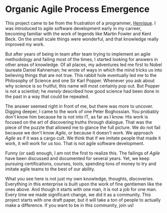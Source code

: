 # Organic Agile Process Emergence

This project came to be from the frustration of a programmer, [Henrique](https://github.com/hlfsousa). I was introduced to agile software development early in my carreer, becoming familiar with the work of legends like Martin Fowler and Kent Beck. On the small scale things were wonderful, and that knowledge really improved my work.

But after years of being in team after team trying to implement an agile methodology and failing most of the times, I started looking for answers in other areas of knowledge. Of all places, my adventures led me first to Nobel laureate Daniel Kahneman; he wrote of ways in which the mind tricks us into believing things that are not true. This rabbit hole eventually led me to the Philosophy of Science and one Sir Karl Popper. Whenever you ask about why science is so fruitful, this name will most certainly pop out. But Popper is not a scientist; he _merely_ described how good science had been done in the past in a way that could be repeated.

The answer seemed right in front of me, but there was more to uncover. Digging deeper, I came to the work of one Peter Boghossian. You probably don't know him because he is not into IT, as far as I know. His work is focused on the art of discovering truths through dialogue. That was the piece of the puzzle that allowed me to glance the full picture. We do not fail because we don't know _Agile_, or because it doesn't work. We approach _Agile_ as if it was a cargo cult. We think that if we imitate people that made it work, it will work for us too. That is not agile software development.

Funny (or sad) enough, I am not the first to realize this. The failings of _Agile_ have been discussed and documented for several years. Yet, we keep pursuing certifications, courses, tools, spending tons of money to try and imitate agile teams to the best of our ability.

What you see here is not just my own knowledge, thoughts, discoveries. Everything in this enterprise is built upon the work of fine gentlemen like the ones above. And though it starts with one man, it is not a job for one man. Every time we made significant change, we did it as a community. This project starts with one draft paper, but it will take a ton of people to actually make a difference. If you want to be in this community, join us!